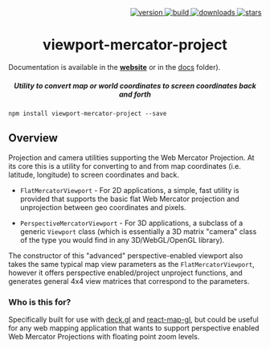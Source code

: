 <p align="right">
  <a href="https://npmjs.org/package/viewport-mercator-project">
    <img src="https://img.shields.io/npm/v/viewport-mercator-project.svg?style=flat-square" alt="version" />
  </a>
  <a href="https://travis-ci.org/uber/viewport-mercator-project">
    <img src="https://img.shields.io/travis/uber/viewport-mercator-project/master.svg?style=flat-square" alt="build" />
  </a>
  <a href="https://npmjs.org/package/viewport-mercator-project">
    <img src="https://img.shields.io/npm/dm/viewport-mercator-project.svg?style=flat-square" alt="downloads" />
  </a>
  <a href="http://starveller.sigsev.io/uber/viewport-mercator-project">
    <img src="http://starveller.sigsev.io/api/repos/uber/viewport-mercator-project/badge" alt="stars" />
  </a>
</p>

<h1 align="center">viewport-mercator-project</h1>

Documentation is available in the [**website**](https://uber-common.github.io/viewport-mercator-project/#/) or in the [docs](./docs) folder).


<h5 align="center">Utility to convert map or world coordinates to screen coordinates back and forth</h5>

    npm install viewport-mercator-project --save

## Overview

Projection and camera utilities supporting the Web Mercator Projection. At its core this is a utility for converting to and from map coordinates (i.e. latitude, longitude) to screen coordinates and back.

* `FlatMercatorViewport` - For 2D applications, a simple, fast utility is provided that supports the basic flat Web Mercator projection and unprojection between geo coordinates and pixels.

* `PerspectiveMercatorViewport` - For 3D applications, a subclass of a generic `Viewport` class (which is essentially a 3D matrix "camera" class of the type you would find in any 3D/WebGL/OpenGL library).

The constructor of this "advanced" perspective-enabled viewport also takes the same typical map view parameters as the `FlatMercatorViewport`, however it offers perspective enabled/project unproject functions, and generates general 4x4 view matrices that correspond to the parameters.


### Who is this for?

Specifically built for use with [deck.gl](https://github.com/uber/deck-gl) and [react-map-gl](https://github.com/uber/react-map-gl), but could be useful for any web mapping application that wants to support perspective enabled Web Mercator Projections with floating point zoom levels.
